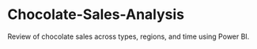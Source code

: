 # Chocolate-Sales-Analysis
Review of chocolate sales across types, regions, and time using Power BI.
